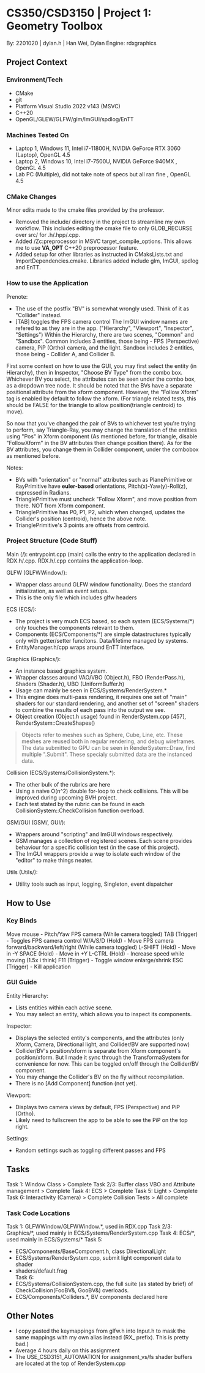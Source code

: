 # CS350/CSD3150 | Project 1: Geometry Toolbox
By: 2201020 | dylan.h | Han Wei, Dylan
Engine: rdxgraphics

## Project Context
### Environment/Tech
- CMake
- git
- Platform Visual Studio 2022 v143 (MSVC)
- C++20
- OpenGL/GLEW/GLFW/glm/ImGUI/spdlog/EnTT

### Machines Tested On
- Laptop 1, Windows 11, Intel i7-11800H, NVIDIA GeForce RTX 3060 (Laptop), OpenGL 4.5
- Laptop 2, Windows 10, Intel i7-7500U,  NVIDIA GeForce 940MX			 , OpenGL 4.5
- Lab PC (Multiple), did not take note of specs but all ran fine 		 , OpenGL 4.5

### CMake Changes
Minor edits made to the cmake files provided by the professor.
- Removed the include/ directory in the project to streamline my own workflow. This includes editing the cmake file to only GLOB_RECURSE over src/ for .h/.hpp/.cpp.
- Added /Zc:preprocessor in MSVC target_compile_options. This allows me to use __VA_OPT__ C++20 preprocessor feature.
- Added setup for other libraries as instructed in CMaksLists.txt and ImportDependencies.cmake. Libraries added include glm, ImGUI, spdlog and EnTT.

### How to use the Application
Prenote: 
- The use of the postfix "BV" is somewhat wrongly used. Think of it as "Collider" instead.
- [TAB] toggles the FPS camera control
The ImGUI window names are refered to as they are in the app. ("Hierarchy", "Viewport", "Inspector", "Settings")
Within the Hierarchy, there are two scenes, "Common" and "Sandbox".
Common includes 3 entities, those being - FPS (Perspective) camera, PiP (Ortho) camera, and the light.
Sandbox includes 2 entities, those being - Collider A, and Collider B.
> 

First some context on how to use the GUI, you may first select the entity (in Hierarchy), then in Inspector, "Choose BV Type" from the combo box.
Whichever BV you select, the attributes can be seen under the combo box, as a dropdown tree node.
It should be noted that the BVs have a separate positional attribute from the xform component. However, the "Follow Xform" tag is enabled by default to follow the xform. (For triangle related tests, this should be FALSE for the triangle to allow position(triangle centroid) to move).

So now that you've changed the pair of BVs to whichever test you're trying to perform, say Triangle-Ray, you may change the translation of the entities using "Pos" in Xform component (As mentioned before, for triangle, disable "FollowXform" in the BV attributes then change position there). 
As for the BV attributes, you change them in Collider component, under the combobox as mentioned before.

Notes:
- BVs with "orientation" or "normal" attributes such as PlanePrimitive or RayPrimitive have **euler-based** orientations, Pitch(x)-Yaw(y)-Roll(z), expressed in Radians.
- TrianglePrimitive must uncheck "Follow Xform", and move position from there. NOT from Xform component.
- TrianglePrimitive has P0, P1, P2, which when changed, updates the Collider's position (centroid), hence the above note.
- TrianglePrimitive's 3 points are offsets from centroid.

### Project Structure (Code Stuff)
Main (/):
entrypoint.cpp (main) calls the entry to the application declared in RDX.h/.cpp.
RDX.h/.cpp contains the application-loop.

GLFW (GLFWWindow/):
- Wrapper class around GLFW window functionality. Does the standard initialization, as well as event setups.
- This is the only file which includes glfw headers

ECS (ECS/):
- The project is very much ECS based, so each system (ECS/Systems/*) only touches the components relevant to them.
- Components (ECS/Components/*) are simple datastructures typically only with getter/setter funcitons. Data/lifetime managed by systems.
- EntityManager.h/cpp wraps around EnTT interface.

Graphics (Graphics/):
- An instance based graphics system.
- Wrapper classes around VAO/VBO (Object.h), FBO (RenderPass.h), Shaders (Shader.h), UBO (UniformBuffer.h)
- Usage can mainly be seen in ECS/Systems/RenderSystem.*
- This engine does multi-pass rendering, it requires one set of "main" shaders for our standard rendering, and another set of "screen" shaders to combine the results of each pass into the output we see.
- Object creation (Object.h usage) found in RenderSystem.cpp [457], RenderSystem::CreateShapes()
> Objects refer to meshes such as Sphere, Cube, Line, etc. 
> These meshes are reused both in regular rendering, and debug wireframes.
> The data submitted to GPU can be seen in RenderSystem::Draw, find multiple ".Submit". These specialy submitted data are the instanced data.

Collision (ECS/Systems/CollisionSystem.\*):
- The other bulk of the rubrics are here
- Using a naive O(n^2) double for-loop to check collisions. This will be improved during upcoming BVH project.
- Each test stated by the rubric can be found in each CollisionSystem::CheckCollision function overload.

GSM/GUI (GSM/, GUI/):
- Wrappers around "scripting" and ImGUI windows respectively.
- GSM manages a collection of registered scenes. Each scene provides behaviour for a specific collision test (in the case of this project).
- The ImGUI wrappers provide a way to isolate each window of the "editor" to make things neater.

Utils (Utils/):
- Utility tools such as input, logging, Singleton, event dispatcher

## How to Use
### Key Binds
Move mouse		- Pitch/Yaw FPS camera (While camera toggled)
TAB  (Trigger)	- Toggles FPS camera control
W/A/S/D (Hold)	- Move FPS camera forward/backward/left/right (While camera toggled)
L-SHIFT (Hold)	- Move in -Y
SPACE	(Hold)	- Move in +Y
L-CTRL	(Hold)	- Increase speed while moving (1.5x i think)
F11  (Trigger)	- Toggle window enlarge/shrink
ESC  (Trigger)	- Kill application

### GUI Guide
Entity Hierarchy:
- Lists entities within each active scene.
- You may select an entity, which allows you to inspect its components.

Inspector:
- Displays the selected entity's components, and the attributes (only Xform, Camera, Directional light, and Collider/BV are supported now)
- Collider/BV's position/xform is separate from Xform component's position/xform. But I made it sync through the TransformaSystem for convenience for now. This can be toggled on/off through the Collider/BV component.
- You may change the Collider's BV on the fly without recompilation.
- There is no [Add Component] function (not yet).

Viewport:
- Displays two camera views by default, FPS (Perspective) and PiP (Ortho).
- Likely need to fullscreen the app to be able to see the PiP on the top right.

Settings:
- Random settings such as toggling different passes and FPS

## Tasks
Task 1: Window Class								> Complete
Task 2/3: Buffer class VBO and Attribute management > Complete
Task 4: ECS											> Complete
Task 5: Light										> Complete
Task 6: Interactivity (Camera)						> Complete
Collision Tests										> All complete

### Task Code Locations
Task 1:	  GLFWWindow/GLFWWindow.\*, used in RDX.cpp
Task 2/3: Graphics/\*, used mainly in ECS/Systems/RenderSystem.cpp
Task 4:	  ECS/\*, used mainly in ECS/Systems/\*
Task 5: 
- ECS/Components/BaseComponent.h, class DirectionalLight
- ECS/Systems/RenderSystem.cpp, submit light component data to shader
- shaders/default.frag			
Task 6:
- ECS/Systems/CollisionSystem.cpp, the full suite (as stated by brief) of CheckCollision(FooBV&, GooBV&) overloads.
- ECS/Components/Colliders.\*, BV components declared here

## Other Notes
- I copy pasted the keymappings from glfw.h into Input.h to mask the same mappings with my own alias instead (RX_ prefix). This is pretty bad.)
- Average 4 hours daily on this assignment
- The USE_CSD3151_AUTOMATION for assignment_vs/fs shader buffers are located at the top of RenderSystem.cpp